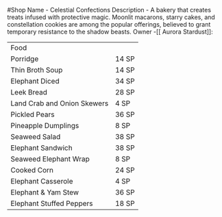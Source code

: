 #Shop 
Name - Celestial Confections
Description - A bakery that creates treats infused with protective magic. Moonlit macarons, starry cakes, and constellation cookies are among the popular offerings, believed to grant temporary resistance to the shadow beasts.
Owner -[[ Aurora Stardust]]: 

|   |   |
|---|---|
|Food||
|Porridge|14 SP|
|Thin Broth Soup|14 SP|
|Elephant Diced|34 SP|
|Leek Bread|28 SP|
|Land Crab and Onion Skewers|4 SP|
|Pickled Pears|36 SP|
|Pineapple Dumplings|8 SP|
|Seaweed Salad|38 SP|
|Elephant Sandwich|38 SP|
|Seaweed Elephant Wrap|8 SP|
|Cooked Corn|24 SP|
|Elephant Casserole|4 SP|
|Elephant & Yam Stew|36 SP|
|Elephant Stuffed Peppers|18 SP|
